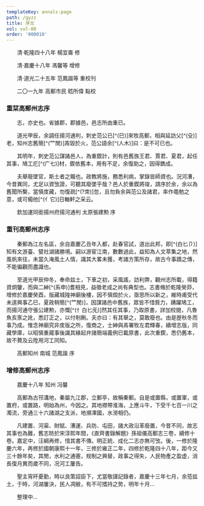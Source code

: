```yaml
---
templateKey: annals-page
path: /gyzz
title: 序文
vol: vol-00
order: '000010'
---
```


&emsp;&emsp;清·乾隆四十八年 楊宜崙 修

&emsp;&emsp;清·嘉慶十八年 馮馨等 增修

&emsp;&emsp;清·道光二十五年 范鳳諧等 重校刊

&emsp;&emsp;二〇一九年 高郵市民 嵇所偉 點校

### 重栞高郵州志序
    
&emsp;&emsp;志，亦史也。省據郡，郡據邑，邑志所由重已。

&emsp;&emsp;道光甲辰，余調任揚河通判，刺史范公已[^(巳)]來牧高郵，相與延訪父[^(殳)]老，知州志舊簡[^(⺮閒)]歬毀於火，范公語余[^(人木)]曰：是不可已也。

&emsp;&emsp;其明年，刺史范公謀諸邑人，為重鍥計，則有邑舊族王君、賈君、夏君，起任其事，鳩工庀[^(广七)]材，鍥依舊本，用有不足，余復助之，因得鐫成。

&emsp;&emsp;夫舉廢墜官，斯土者之職也。政教將施，務悉利病，掌錄皆師資也。況河漕，今昔異同，尤足以資攷證，可聽其廢墜乎哉？邑人於重鍥將竣，請序於余，余以為舊聞所檕，當愼庋藏，勿復疏[^(?朿)]忽，且勿負余與范公及諸君，率作黽勉之意，或可僃他[^(亻它)]日輶軒之采云。

&emsp;&emsp;欽加運同銜揚州府揚河通判 太原張建勲 序

### 重刊高郵州志序

&emsp;&emsp;秦郵為江左名區，余自嘉慶乙丑年入都，赴春官試，道出此邦，即[^(白匕卩)]知有文游臺、甓社湖諸勝境。嗣以游宦江南，數數過此，益知為人文萃集之地，然風帆來往，未當久淹風土人情，識其大畧未獲，考諸方策所存，故古今事蹟之傳，不能徧觀而盡識也。

&emsp;&emsp;至道光甲辰仲冬，奉命兹土，下車之初，采風謠，訪利弊，觀州志所載，得籍資炯鑒，而與二紳[^(系申)]耆相見，益徵老成之尚有典型也。志書脩於乾隆癸丣，增修於嘉慶癸酉，版藏城隍神廟後樓，因不愼燬於火，亟思所以新之，維時甫受代未遑興事乙巳，夏政稍簡[^(⺮閒)]，因謀諸邑中舊族，眾皆不惜貲力，踴躍鳩工，而揚河通守張公建勲，亦慨[^(忄白匕旡)]然其任其事，乃取原書，詳加校閱，凡魯魚亥豕之訛，悉訂正之，以付剞劂。夫亦曰：有其舉之，莫敢廢也。由是歴秋冬而事乃成。惟念神廟究非庋版之所，復商之，士紳與歬署牧左君輝春，續增志版，同藏學庫，以昭愼重蕆事後識其緣起弁諸簡端義例已載原書，此次重鍥，悉仍舊本，故不贅及云陞用河工同知。

&emsp;&emsp;高郵知州 南城 范鳳諧 序

### 增修高郵州志序

&emsp;&emsp;嘉慶十八年 知州 冯馨

&emsp;&emsp;高郵為古邗溝地，秦屬九江郡，立郵亭，故稱秦郵。自是或置縣，或置軍，或置府，或置路，明始為州，今因之。其地襟帶淮海，上應斗牛，下受千七百一川之濁流，旁通三十六諸湖之支派，地瀕澤國，水澇相仍。

&emsp;&emsp;凡建置、河渠、財賦、漕運、兵防、屯田，諸大政沿革廢置，今昔不同，故志其事也為難，舊志昉於宋淳熙年間，《直齊書錄解題》孫祖儀高郵志三卷，續修十卷。嘉定中，汪綱再修，惜其書不傳。明正統、成化二志亦無可攷。後，一修於隆慶六年，再修於國朝康熙十一年，三修於雍正二年，四修於乾隆四十八年，距今又三十餘年矣，其閒，水利之通塞，规制之興替，政事之得失，人民物產之盈虚，消長復月異而歲不同，况河工屢告。

&emsp;&emsp;聖主宵旰憂勤，時以良策詔臣下，尤當敬謹記錄者，嘉慶十三年七月，余蒞兹土，于時，河湖屢決，民人凋敝，有不可搘持之势，明年十月...

&emsp;&emsp;整理中...